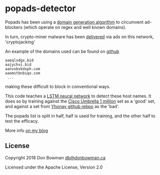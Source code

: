 # popads-detector

Popads has been using a [domain generation algorithm](https://en.wikipedia.org/wiki/Domain_generation_algorithm)
to circumvent ad-blockers (which operate on regex and well known domains).

In turn, crypto-miner malware has been
[delivered](http://blog.netlab.360.com/who-is-stealing-my-power-iii-an-adnetwork-company-case-study-en/)
via ads on this network, 'cryptojacking'

An example of the domains used can be found on
[github](https://raw.githubusercontent.com/Yhonay/antipopads/master/hosts)

```
aaeqlxdgx.bid
aajychvi.bid
aanvxbvkdxph.com
aaomstbnbiqo.com
 ...
```

making these difficult to block in conventional ways.

This code teaches a [LSTM neural network](https://en.wikipedia.org/wiki/Long_short-term_memory)
to detect these host names. It does so by training against the
[Cisco Umbrella 1 million](https://umbrella.cisco.com/blog/2016/12/14/cisco-umbrella-1-million/)
set as a 'good' set, and against a set from [Yhonay github rebpo](https://github.com/Yhonay/antipopads)
as the 'bad'.

The popads list is split in half, half is used for training, and the other half to
test the efficacy.

More info [on my blog](https://blog.donbowman.ca/2018/03/04/recognising-popunder-advertisements-with-machine-learning-an-implementation/)

## License

Copyright 2018 Don Bowman <db@donbowman.ca>

Licensed under the Apache License, Version 2.0



